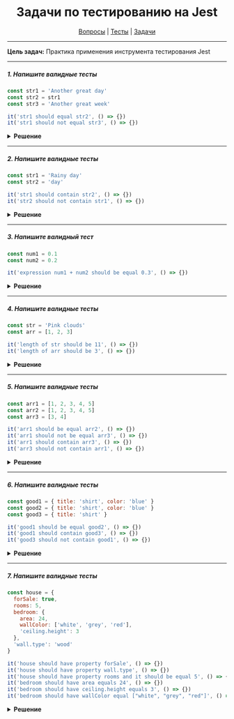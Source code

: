 <div align="center">

# Задачи по тестированию на Jest

[Вопросы](https://github.com/dollaween/javascript-questions)
|
[Тесты](https://github.com/dollaween/javascript-tests)
|
[Задачи](https://github.com/dollaween/javascript-tasks)

</div>

---

**Цель задач:** Практика применения инструмента тестирования Jest

---

##### 1. Напишите валидные тесты

```javascript
const str1 = 'Another great day'
const str2 = str1
const str3 = 'Another great week'

it('str1 should equal str2', () => {})
it('str1 should not equal str3', () => {})
```

<details><summary><b>Решение</b></summary>
<p>

```javascript
const str1 = 'Another great day'
const str2 = str1
const str3 = 'Another great week'

it('str1 should equal str2', () => {
  expect(str1).toBe(str2)
})

it('str1 should not equal str3', () => {
  expect(str1).not.toBe(str3)
})
```

</p>
</details>

---

##### 2. Напишите валидные тесты

```javascript
const str1 = 'Rainy day'
const str2 = 'day'

it('str1 should contain str2', () => {})
it('str2 should not contain str1', () => {})
```

<details><summary><b>Решение</b></summary>
<p>

```javascript
const str1 = 'Rainy day'
const str2 = 'day'

it('str1 should contain str2', () => {
  expect(str1).toEqual(expect.stringContaining(str2))
})

it('str2 should not contain str1', () => {
  expect(str2).toEqual(expect.not.stringContaining(str1))
})
```

</p>
</details>

---

##### 3. Напишите валидный тест

```javascript
const num1 = 0.1
const num2 = 0.2

it('expression num1 + num2 should be equal 0.3', () => {})
```

<details><summary><b>Решение</b></summary>
<p>

Для float-чисел вместо `.toBe` нужно использовать `.toBeCloseTo`.

```javascript
const num1 = 0.1
const num2 = 0.2

it('expression num1 + num2 should be equal 0.3', () => {
  expect(num1 + num2).toBeCloseTo(0.3)
})
```

</p>
</details>

---

##### 4. Напишите валидные тесты

```javascript
const str = 'Pink clouds'
const arr = [1, 2, 3]

it('length of str should be 11', () => {})
it('length of arr should be 3', () => {})
```

<details><summary><b>Решение</b></summary>
<p>

```javascript
const str = 'Pink clouds'
const arr = [1, 2, 3]

it('length of str should be 11', () => {
  expect(str).toHaveLength(11)
})

it('length of arr should be 3', () => {
  expect(arr).toHaveLength(3)
})
```

</p>
</details>

---

##### 5. Напишите валидные тесты

```javascript
const arr1 = [1, 2, 3, 4, 5]
const arr2 = [1, 2, 3, 4, 5]
const arr3 = [3, 4]

it('arr1 should be equal arr2', () => {})
it('arr1 should not be equal arr3', () => {})
it('arr1 should contain arr3', () => {})
it('arr3 should not contain arr1', () => {})
```

<details><summary><b>Решение</b></summary>
<p>

```javascript
const arr1 = [1, 2, 3, 4, 5]
const arr2 = [1, 2, 3, 4, 5]
const arr3 = [3, 4]

it('arr1 should be equal arr2', () => {
  expect(arr1).toEqual(arr2)
})

it('arr1 should not be equal arr3', () => {
  expect(arr1).not.toEqual(arr3)
})

it('arr1 should contain arr3', () => {
  expect(arr1).toEqual(expect.arrayContaining(arr3))
})

it('arr3 should not contain arr1', () => {
  expect(arr3).not.toEqual(expect.arrayContaining(arr1))
})
```

</p>
</details>

---

##### 6. Напишите валидные тесты

```javascript
const good1 = { title: 'shirt', color: 'blue' }
const good2 = { title: 'shirt', color: 'blue' }
const good3 = { title: 'shirt' }

it('good1 should be equal good2', () => {})
it('good1 should contain good3', () => {})
it('good3 should not contain good1', () => {})
```

<details><summary><b>Решение</b></summary>
<p>

```javascript
const good1 = { title: 'shirt', color: 'blue' }
const good2 = { title: 'shirt', color: 'blue' }
const good3 = { title: 'shirt' }

it('good1 should be equal good2', () => {
  expect(good1).toEqual(good2)
})

it('good1 should contain good3', () => {
  expect(good1).toEqual(expect.objectContaining(good3))
})

it('good3 should not contain good1', () => {
  expect(good3).not.toEqual(expect.objectContaining(good1))
})
```

</p>
</details>

---

##### 7. Напишите валидные тесты

```javascript
const house = {
  forSale: true,
  rooms: 5,
  bedroom: {
    area: 24,
    wallColor: ['white', 'grey', 'red'],
    'ceiling.height': 3
  },
  'wall.type': 'wood'
}

it('house should have property forSale', () => {})
it('house should have property wall.type', () => {})
it('house should have property rooms and it should be equal 5', () => {})
it('bedroom should have area equals 24', () => {})
it('bedroom should have ceiling.height equals 3', () => {})
it('bedroom should have wallColor equal ["white", "grey", "red"]', () => {})
```

<details><summary><b>Решение</b></summary>
<p>

```javascript
const house = {
  forSale: true,
  rooms: 5,
  bedroom: {
    area: 24,
    wallColor: ['white', 'grey', 'red'],
    'ceiling.height': 3
  },
  'wall.type': 'wood'
}

it('house should have property forSale', () => {
  expect(house).toHaveProperty('forSale')
})

it('house should have property wall.type', () => {
  expect(house).toHaveProperty(['wall.type'])
})

it('house should have property rooms and it should be equal 5', () => {
  expect(house).toHaveProperty('rooms', 5)
})

it('bedroom should have area equals 24', () => {
  expect(house).toHaveProperty('bedroom.area', 24)
  expect(house).toHaveProperty(['bedroom', 'area'], 24)
})

it('bedroom should have ceiling.height equals 3', () => {
  expect(house).toHaveProperty(['bedroom', 'ceiling.height'], 3)
})

it('bedroom should have wallColor equal ["white", "grey", "red"]', () => {
  expect(house).toHaveProperty('bedroom.wallColor', ['white', 'grey', 'red'])
})
```

</p>
</details>
